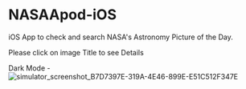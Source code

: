 # NASAApod-iOS
iOS App to check and search NASA's Astronomy Picture of the Day.

Please click on image Title to see Details

Dark Mode - 
![simulator_screenshot_B7D7397E-319A-4E46-899E-E51C512F347E](https://user-images.githubusercontent.com/60955773/156020782-38afe7c2-ae58-4eb3-bb94-7fdfd244ce6d.png)
